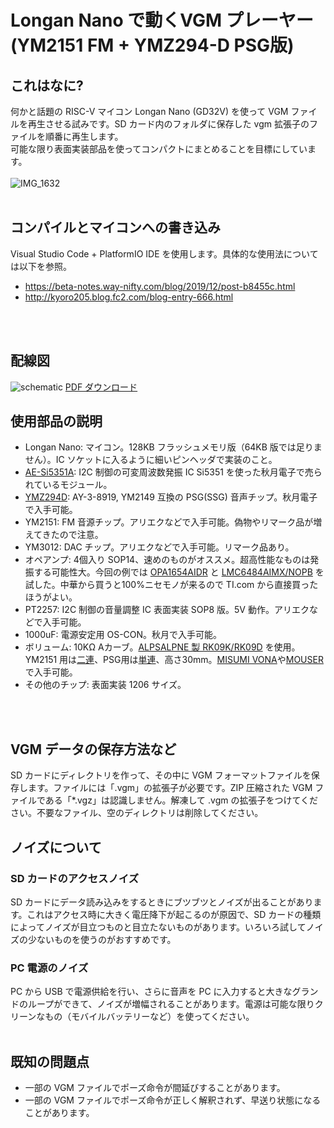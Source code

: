 # Longan Nano で動くVGM プレーヤー (YM2151 FM + YMZ294-D PSG版)


## これはなに?
何かと話題の RISC-V マイコン Longan Nano (GD32V) を使って VGM ファイルを再生させる試みです。SD カード内のフォルダに保存した vgm 拡張子のファイルを順番に再生します。<br>
可能な限り表面実装部品を使ってコンパクトにまとめることを目標にしています。
<br><br>
![IMG_1632](https://user-images.githubusercontent.com/13434151/115113300-952b9580-9fc4-11eb-808a-bc6cd5cee498.jpg)
<br>
<br>
## コンパイルとマイコンへの書き込み
Visual Studio Code + PlatformIO IDE を使用します。具体的な使用法については以下を参照。<br>
- https://beta-notes.way-nifty.com/blog/2019/12/post-b8455c.html<br>
- http://kyoro205.blog.fc2.com/blog-entry-666.html 
<br>
<br>

## 配線図
![schematic](https://user-images.githubusercontent.com/13434151/115111944-eb490a80-9fbd-11eb-9e33-226da5a9723a.png)
<a href="https://github.com/Fujix1/Retrofire/files/6329152/LonganVGM.pdf">PDF ダウンロード</a>


## 使用部品の説明
- Longan Nano: マイコン。128KB フラッシュメモリ版（64KB 版では足りません）。IC ソケットに入るように細いピンヘッダで実装のこと。
- [AE-Si5351A](https://akizukidenshi.com/catalog/g/gK-10679/): I2C 制御の可変周波数発振 IC Si5351 を使った秋月電子で売られているモジュール。
- [YMZ294D](https://akizukidenshi.com/catalog/g/gI-12141/): AY-3-8919, YM2149 互換の PSG(SSG) 音声チップ。秋月電子で入手可能。
- YM2151: FM 音源チップ。アリエクなどで入手可能。偽物やリマーク品が増えてきたので注意。
- YM3012: DAC チップ。アリエクなどで入手可能。リマーク品あり。
- オペアンプ: 4個入り SOP14、速めのものがオススメ。超高性能なものは発振する可能性大。今回の例では [OPA1654AIDR](https://www.ti.com/store/ti/en/p/product/?p=OPA1654AIDR) と [LMC6484AIMX/NOPB](https://www.ti.com/store/ti/en/p/product/?p=LMC6484AIMX/NOPB) を試した。中華から買うと100%ニセモノが来るので TI.com から直接買ったほうがよい。
- PT2257: I2C 制御の音量調整 IC 表面実装 SOP8 版。5V 動作。アリエクなどで入手可能。
- 1000uF: 電源安定用 OS-CON。秋月で入手可能。 
- ボリューム: 10KΩ Aカーブ。[ALPSALPNE 製 RK09K/RK09D](https://tech.alpsalpine.com/prod/j/html/potentiometer/rotarypotentiometers/rk09k/rk09k_list.html) を使用。YM2151 用は[二連](https://tech.alpsalpine.com/prod/j/html/potentiometer/rotarypotentiometers/rk09k/rk09k12c0a8k.html)、PSG用は[単連](https://tech.alpsalpine.com/prod/j/html/potentiometer/rotarypotentiometers/rk09k/rk09d117000c.html)、高さ30mm。[MISUMI VONA](https://jp.misumi-ec.com/)や[MOUSER](https://www.mouser.jp/ProductDetail/Alps-Alpine/RK09D117000C?qs=3cOf6TWd2rbLWuHBV5vl9A==)で入手可能。
- その他のチップ: 表面実装 1206 サイズ。
<br>
<br>

## VGM データの保存方法など

SD カードにディレクトリを作って、その中に VGM フォーマットファイルを保存します。ファイルには「.vgm」の拡張子が必要です。ZIP 圧縮された VGM ファイルである「*.vgz」は認識しません。解凍して .vgm の拡張子をつけてください。不要なファイル、空のディレクトリは削除してください。


## ノイズについて
### SD カードのアクセスノイズ
SD カードにデータ読み込みをするときにブツブツとノイズが出ることがあります。これはアクセス時に大きく電圧降下が起こるのが原因で、SD カードの種類によってノイズが目立つものと目立たないものがあります。いろいろ試してノイズの少ないものを使うのがおすすめです。

### PC 電源のノイズ
PC から USB で電源供給を行い、さらに音声を PC に入力すると大きなグランドのループができて、ノイズが増幅されることがあります。電源は可能な限りクリーンなもの（モバイルバッテリーなど）を使ってください。
<br>
<br>

## 既知の問題点

- 一部の VGM ファイルでポーズ命令が間延びすることがあります。
- 一部の VGM ファイルでポーズ命令が正しく解釈されず、早送り状態になることがあります。
